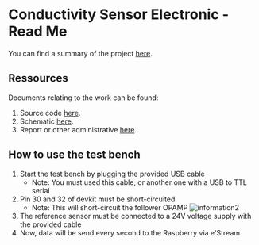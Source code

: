 # Conductivity Sensor Electronic - Read Me
You can find a summary of the project [here](thesis-summary.pdf).

## Ressources
Documents relating to the work can be found:
  1. Source code [here](https://github.com/Bachelor-Work-Zufferey/programation).
  2. Schematic [here](https://github.com/Bachelor-Work-Zufferey/electronic).
  3. Report or other administrative [here](https://github.com/Bachelor-Work-Zufferey/administrative).
## How to use the test bench 
  1. Start the test bench by plugging the provided USB cable
     - Note: You must used this cable, or another one with a USB to TTL serial
  2. Pin 30 and 32 of devkit must be short-circuited
     - Note: This will short-circuit the follower OPAMP
![information2](https://github.com/Bachelor-Work-Zufferey/.github/assets/54267681/9f06b5da-e5b5-4741-bee4-51b29b572153)
  3. The reference sensor must be connected to a 24V voltage supply with the provided cable
  4. Now, data will be send every second to the Raspberry via e'Stream
